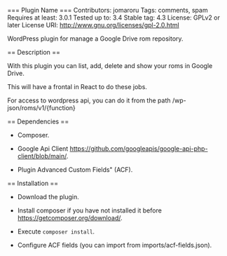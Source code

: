=== Plugin Name ===
Contributors: jomaroru
Tags: comments, spam
Requires at least: 3.0.1
Tested up to: 3.4
Stable tag: 4.3
License: GPLv2 or later
License URI: http://www.gnu.org/licenses/gpl-2.0.html

WordPress plugin for manage a Google Drive rom repository.

== Description ==

With this plugin you can list, add, delete and show your roms in Google Drive. 

This will have a frontal in React to do these jobs.

For access to wordpress api, you can do it from the path /wp-json/roms/v1/{function}


== Dependencies ==

- Composer.

- Google Api Client https://github.com/googleapis/google-api-php-client/blob/main/.

- Plugin Advanced Custom Fields" (ACF). 


== Installation ==

- Download the plugin.

- Install composer if you have not installed it before https://getcomposer.org/download/.

- Execute `composer install`.

- Configure ACF fields (you can import from imports/acf-fields.json).

